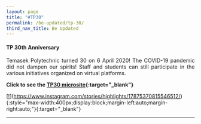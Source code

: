 ```yaml
---
layout: page
title: "#TP30"
permalink: /be-updated/tp-30/
third_nav_title: Be Updated
---
```

#### TP 30th Anniversary ####
<div style="text-align: justify">
    <p>
Temasek Polytechnic turned 30 on 6 April 2020! The COVID-19 pandemic did not dampen our spirits! Staff and students can still participate in the various initiatives organized on virtual platforms. 
    </p>
    
**Click to see the [TP30 microsite](https://www.tp.edu.sg/30/){:target="_blank"}**
    
[[!]({{site.baseurl}}/images/tp30.gif)](https://www.instagram.com/stories/highlights/17875370815546512/){:style="max-width:400px;display:block;margin-left:auto;margin-right:auto;"}{:target="_blank"}

---
